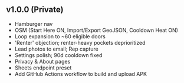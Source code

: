 ## v1.0.0 (Private)
- Hamburger nav
- OSM (Start Here ON, Import/Export GeoJSON, Cooldown Heat ON)
- Loop expansion to ~60 eligible doors
- 'Renter' objection; renter-heavy pockets deprioritized
- Lead photos to email; Rep capture
- Settings polish; 90d cooldown fixed
- Privacy & About pages
- Sheets endpoint preset
- Add GitHub Actions workflow to build and upload APK
